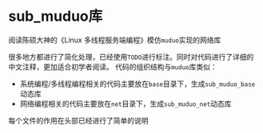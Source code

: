 # sub_muduo库
阅读陈硕大神的《Linux 多线程服务端编程》模仿`muduo`实现的网络库

很多地方都进行了简化处理，已经使用`TODO`进行标注。同时对代码进行了详细的中文注释，更加适合初学者阅读。
代码的组织结构与`muduo`库类似：
- 系统编程/多线程编程相关的代码主要放在`base`目录下，生成`sub_muduo_base`动态库
- 网络编程相关的代码主要放在`net`目录下，生成`sub_muduo_net`动态库

每个文件的作用在头部已经进行了简单的说明